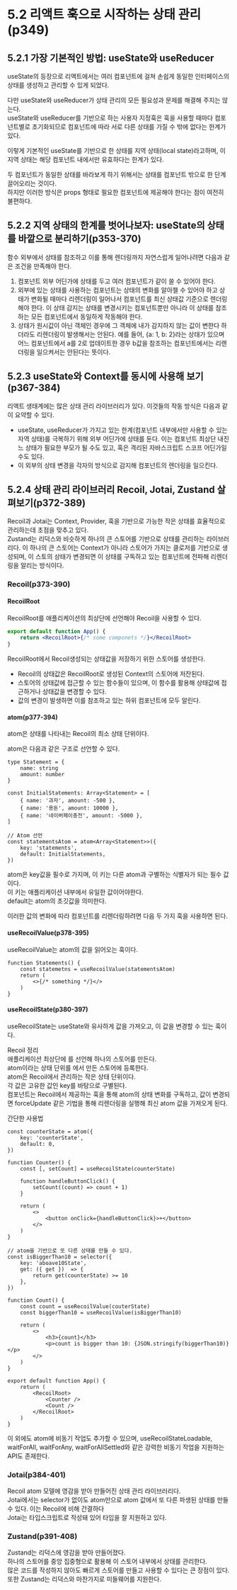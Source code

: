
# 5.2 리액트 훅으로 시작하는 상태 관리(p349)

## 5.2.1 가장 기본적인 방법: useState와 useReducer

useState의 등장으로 리액트에서는 여러 컴포넌트에 걸쳐 손쉽게 동일한 인터페이스의 상태를 생성하고 관리할 수 있게 되었다.

다만 useState와 useReducer가 상태 관리의 모든 필요성과 문제를 해결해 주지는 않는다.  
useState와 useReducer를 기반으로 하는 사용자 지정훅은 훅을 사용할 때마다 컴포넌트별로 초기화되므로 컴포넌트에 따라 서로 다른 상태를 가질 수 밖에 없다는 한계가 있다.  

이렇게 기본적인 useState를 기반으로 한 상태를 지역 상태(local state)라고하며, 이 지역 상태는 해당 컴포넌트 내에서만 유효하다는 한계가 있다.  

두 컴포넌트가 동일한 상태를 바라보게 하기 위해서는 상태를 컴포넌트 밖으로 한 단계 끌어오리는 것이다.  
하지만 이러한 방식은 props 형태로 필요한 컴포넌트에 제공해야 한다는 점이 여전히 불편하다.


## 5.2.2 지역 상태의 한계를 벗어나보자: useState의 상태를 바깥으로 분리하기(p353-370)

함수 외부에서 상태를 참조하고 이를 통해 렌더링까지 자연스럽게 일어나려면 다음과 같은 조건을 만족해야 한다.

1. 컴포넌트 외부 어딘가에 상태를 두고 여러 컴포넌트가 같이 쓸 수 있어야 한다.
2. 외부에 있는 상태를 사용하는 컴포넌트는 상태의 변화를 알아챌 수 있어야 하고 상태가 변화될 때마다 리렌더링이 일어나서 컴포넌트를 최신 상태값 기준으로 렌더링해야 한다. 이 상태 감지는 상태를 변경시키는 컴포넌트뿐만 아니라 이 상태를 참조하는 모든 컴포넌트에서 동일하게 작동해야 한다.
3. 상태가 원시값이 아닌 객체인 경우에 그 객체에 내가 감지하지 않는 값이 변한다 하더라도 리렌더링이 발생해서는 안된다. 예를 들어, {a: 1, b: 2}라는 상태가 있으며 어느 컴포넌트에서 a를 2로 업데이트한 경우 b값을 참조하는 컴포넌트에서는 리렌더링을 일으켜서는 안된다는 뜻이다.  

## 5.2.3 useState와 Context를 동시에 사용해 보기(p367-384)

리액트 생태계에는 많은 상태 관리 라이브러리가 있다. 이것들의 작동 방식은 다음과 같이 요약할 수 있다.

- useState, useReducer가 가지고 있는 한계(컴포넌트 내부에서만 사용할 수 있는 자역 상태)를 극복하기 위해 외부 어딘가에 상태를 둔다. 이는 컴포넌트 최상단 내진느 상태가 필요한 부모가 될 수도 있고, 혹은 격리된 자바스크립트 스코프 어딘가일 수도 있다.  
- 이 외부의 상태 변경을 각자의 방식으로 감지해 컴포넌트의 렌더링을 일으킨다.

## 5.2.4 상태 관리 라이브러리 Recoil, Jotai, Zustand 살펴보기(p372-389)

Recoil과 Jotai는 Context, Provider, 훅을 기반으로 가능한 작은 상태를 효율적으로 관리하는데 초점을 맞추고 있다.  
Zustand는 리덕스와 비슷하게 하나의 큰 스토어를 기반으로 상태를 관리하는 라이브러리다. 이 하나의 큰 스토어는 Context가 아니라 스토어가 가지는 클로저를 기반으로 생성되며, 이 스토의 상태가 변경되면 이 상태를 구독하고 있는 컴포넌트에 전파해 리렌더링을 알리는 방식이다.

### Recoil(p373-390)

#### RecoilRoot
RecoilRoot를 애플리케이션의 최상단에 선언해야 Recoil을 사용할 수 있다.  

```jsx
export default function App() {
    return <RecoilRoot>{/* some componets */}</RecoilRoot>
}
```

RecoilRoot에서 Recoil생성되는 상태값을 저장하기 위한 스토어를 생성한다.

- Recoil의 상태값은 RecoilRoot로 생성된 Context의 스토어에 저잔된다.
- 스토어의 상태값에 접근할 수 있는 함수들이 있으며, 이 함수를 활용해 상태값에 접근하거나 상태값을 변경할 수 있다.
- 값의 변경이 발생하면 이를 참조하고 있는 하위 컴포넌트에 모두 알린다.

#### atom(p377-394)
atom은 상태를 나타내는 Recoil의 최소 상태 단위이다.  

atom은 다음과 같은 구조로 선언할 수 있다.

```tsx
type Statement = {
    name: string
    amount: number
}

const InitialStatements: Array<Statement> = [
    { name: '과자', amount: -500 },
    { name: '용돈', amount: 10000 },
    { name: '네이버페이충전', amount: -5000 },
]

// Atom 선언
const statementsAtom = atom<Array<Statement>>({
    key: 'statements',
    default: InitialStatements,
})
```

atom은 key값을 필수로 가지며, 이 키는 다른 atom과 구별하는 식별자가 되는 필수 값이다.  
이 키는 애플리케이션 내부에서 유일한 값이어야한다.  
default는 atom의 초깃값을 의미한다.  

이러한 값의 변화에 따라 컴포넌트를 리렌더링하려면 다음 두 가지 훅을 사용하면 된다.

#### useRecoilValue(p378-395)
useRecoilValue는 atom의 값을 읽어오는 훅이다.

```tsx
function Statements() {
    const statemetns = useRecoilValue(statementsAtom)
    return (
        <>{/* something */}</>
    )
}
```

#### useRecoilState(p380-397)

useRecoilState는 useState와 유사하게 값을 가져오고, 이 값을 변경할 수 있는 훅이다.  

Recoil 정리  
애플리케이션 최상단에 <RecoilRoot/>를 선언해 하나의 스토어를 만든다.  
atom이라는 상태 단위를 <RecoilRoot />에서 만든 스토어에 등록한다.  
atom은 Recoil에서 관리하는 작은 상태 단위이다.  
각 값은 고유한 값인 key를 바탕으로 구별된다.  
컴포넌트는 Recoil에서 제공하는 훅을 통해 atom의 상태 변화를 구독하고, 값이 변경되면 forceUpdate 같은 기법을 통해 리렌더링을 실행해 최신 atom 값을 가져오게 된다.  

간단한 사용법  

```tsx
const counterState = atom({
    key: 'counterState',
    default: 0,
})

function Counter() {
    const [, setCount] = useRecoilState(counterState)

    function handleButtonClick() {
        setCount((count) => count + 1)
    }

    return (
        <>
            <button onClick={handleButtonClick}>+</button>
        </>
    )
}

// atom을 기반으로 또 다른 상태를 만들 수 있다.
const isBiggerThan10 = selector({
    key: 'aboave10State',
    get: ({ get })  => {
        return get(counterState) >= 10
    },
})

function Count() {
    const count = useRecoilValue(couterState)
    const biggerThan10 = useRecoilValue(isBiggerThan10)

    return (
        <>
            <h3>{count}</h3>
            <p>count is bigger than 10: {JSON.stringify(biggerThan10)}</p>
        </>
    )
}

export default function App() {
    return (
        <RecoilRoot>
            <Counter />
            <Count />
        </RecoilRoot>
    )
}
```

이 외에도 atom에 비동기 작업도 추가할  수 있으며, useRecoilStateLoadable, waitForAll, waitForAny, waitForAllSettled와 같은 강력한 비동기 작업을 지원하는 API도 존재한다.  

### Jotai(p384-401)
Recoil atom 모델에 영감을 받아 만들어진 상태 관리 라이브러리다.  
Jotai에서는 selector가 없이도 atom만으로 atom 값에서 또 다른 파생된 상태를 만들 수 있다. 이는 Recoil에 비해 간결하다  
Jotai는 타입스크립트로 작성돼 있어 타입을 잘 지원하고 있다.  


### Zustand(p391-408)

Zustand는 리덕스에 영감을 받아 만들어졌다.  
하나의 스토어를 중앙 집중형으로 활용해 이 스토어 내부에서 상태를 관리한다.  
많은 코드를 작성하지 않아도 빠르게 스토어를 만들고 사용할 수 있다는 큰 장점이 있다.  
또한 Zustand는 리덕스와 마찬가지로 미들웨어를 지원한다. 











































